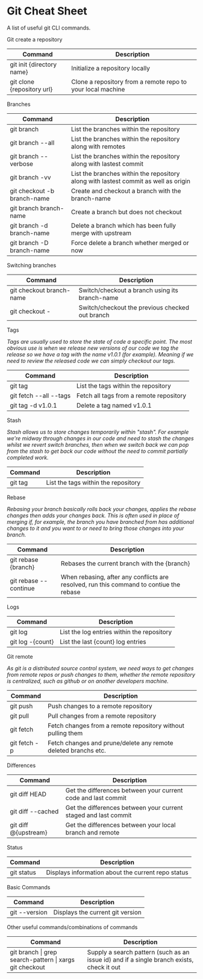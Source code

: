 # Git Cheat Sheet
A list of useful git CLI commands.

Git create a repository

| Command | Description |
|---------|-------------|
| git init {directory name} | Initialize a repository locally |
| git clone {repository url} | Clone a repository from a remote repo to your local machine |


Branches

| Command | Description |
|---------|-------------|
| git branch | List the branches within the repository |
| git branch --all | List the branches within the repository along with remotes |
| git branch --verbose | List the branches within the repository along with lastest commit |
| git branch -vv | List the branches within the repository along with lastest commit as well as origin |
| git checkout -b branch-name | Create and checkout a branch with the branch-name |
| git branch branch-name | Create a branch but does not checkout |
| git branch -d branch-name | Delete a branch which has been fully merge with upstream |
| git branch -D branch-name | Force delete a branch whether merged or now |

Switching branches

| Command | Description |
|---------|-------------|
| git checkout branch-name | Switch/checkout a branch using its branch-name |
| git checkout - | Switch/checkout the previous checked out branch |

Tags

_Tags are usually used to store the state of code a specific point. The most obvious use is when we release new versions of our code we tag the release so we have a tag with the name v1.0.1 (for example). Meaning if we need to review the released code
we can simply checkout our tags._

| Command | Description |
|---------|-------------|
| git tag | List the tags within the repository |
| git fetch --all --tags | Fetch all tags from a remote repository |
| git tag -d v1.0.1 | Delete a tag named v1.0.1 |

Stash

_Stash allows us to store changes temporarily within "stash". For example we're midway through changes in our code and need to stash the changes whilst we revert switch branches, then when we switch back we can pop from the stash to get back our code without the need to commit partially completed work._

| Command | Description |
|---------|-------------|
| git tag | List the tags within the repository |

Rebase

_Rebasing your branch basically rolls back your changes, applies the rebase changes then adds your changes back. This
is often used in place of merging if, for example, the branch you have branched from has additional changes to it and you
want to or need to bring those changes into your branch._

| Command | Description |
|---------|-------------|
| git rebase {branch} | Rebases the current branch with the {branch} |
| git rebase --continue | When rebasing, after any conflicts are resolved, run this command to contiue the rebase |


Logs

| Command | Description |
|---------|-------------|
| git log | List the log entries within the repository |
| git log  -{count} | List the last {count} log entries |


Git remote

_As git is a distributed source control system, we need ways to get changes from remote repos or push changes to them, whether
the remote repository is centralized, such as github or on another developers machine._

| Command | Description |
|---------|-------------|
| git push | Push changes to a remote repository |
| git pull | Pull changes from a remote repository |
| git fetch | Fetch changes from a remote repository without pulling them |
| git fetch -p | Fetch changes and prune/delete any remote deleted branchs etc. |

Differences

| Command | Description |
|---------|-------------|
| git diff HEAD | Get the differences between your current code and last commit |
| git diff --cached | Get the differences between your current staged and last commit |
| git diff @{upstream} | Get the differences between your local branch and remote |


Status

| Command | Description |
|---------|-------------|
| git status | Displays information about the current repo status |


Basic Commands

| Command | Description |
|---------|-------------|
| git --version | Displays the current git version |

Other useful commands/combinations of commands

| Command | Description |
|---------|-------------|
| git branch &#124; grep search-pattern &#124; xargs git checkout | Supply a search pattern (such as an issue id) and if a single branch exists, check it out |
